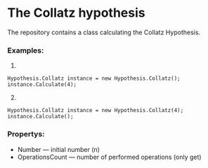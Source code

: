 # The Collatz hypothesis
The repository contains a class calculating the Collatz Hypothesis.
### Examples:
1.
``` 
Hypothesis.Collatz instance = new Hypothesis.Collatz();
instance.Calculate(4); 
```
2.
```
Hypothesis.Collatz instance = new Hypothesis.Collatz(4);
instance.Calculate();
```
### Propertys:
- Number — initial number (n)
- OperationsCount — number of performed operations (only get)
